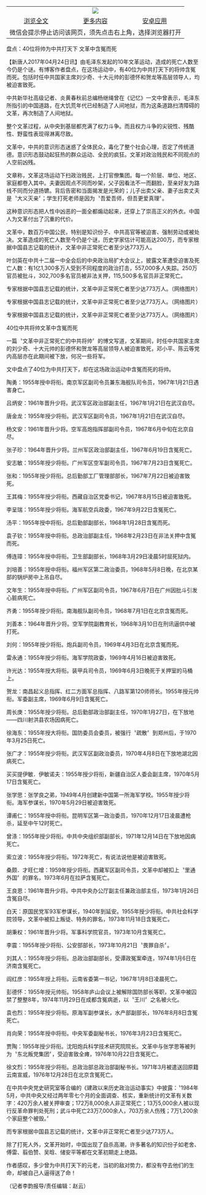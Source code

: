 

<table>
  <tr>
    <td align="center" colspan="3">
      <a href="https://github.com/ogate/ogate/blob/master/README.md"><img src="https://cloud.githubusercontent.com/assets/11880933/13434984/f430fae2-e012-11e5-814f-c2df1e82b247.jpg"/></a>
    </td>
  </tr>
  <tr>
    <td align="center">
      <a href="https://s3.ap-south-1.amazonaws.com/ogatem/oGate.htm?c818571&from=oNote">浏览全文</a>
    </td>
    <td align="center">
      <a href="https://s3.ap-south-1.amazonaws.com/ogatem/oGate.htm?from=oNote">更多内容</a>
    </td>
    <td align="center">
      <a href="https://raw.githubusercontent.com/ogate/up/master/ogate.apk">安卓应用</a>
    </td>
  </tr>
  <tr>
    <td align="center" colspan="3">
      微信会提示停止访问该网页，须先点击右上角，选择浏览器打开
    </td>
  </tr>
</table>    



盘点：40位将帅为中共打天下   文革中含冤而死





【新唐人2017年04月24日讯】由毛泽东发起的10年文革运动，造成的死亡人数至今仍是个谜。有博客作者盘点，在这场运动中，有40位为中共打天下的将帅含冤而死。包括时任中共国家主席刘少奇、十大元帅的彭德怀和贺龙等高层领导人，均被迫害致死。











中共新华社高级记者、炎黄春秋前总编杨继绳曾在《记忆》一文中曾表示，毛泽东所指引的中国道路，在大饥荒年代已经制造了人间地狱，而为这条道路扫清障碍的文革，再次制造了人间地狱。 



整个文革过程，从中央到基层都充满了权力斗争。而且权力斗争的尖锐性、残酷性、野蛮性表现得淋离尽致。



文革中，中共的意识形态迷惑了全体民众，毒化了整个社会心理，否定了传统道德。意识形态鼓动起狂热的群众运动、全民的疯狂。文革对政治贱民和不同观点的人空前凶残。



文章称，文革这场运动下扫政治贱民，上打官僚集团。每一个阶层、单位、地区、家庭都卷入其中。夫妻因观点不同而吵架，父子因看法不一而翻脸，至亲好友为路线不同而分道扬镳。背后告密和当面揭发是光荣的；儿子出卖父亲、妻子出卖丈夫是〝大义灭亲〞；学生打死老师是因为〝吾爱吾师，但吾更爱真理〞。



这种意识形态把人性中凶恶的一面全都煽动起来，还穿上了崇高正义的外衣。中国人为文革付出了沉重的代价。



文革中，数百万中国公民，特别是知识份子、中共高官等被迫害、强制劳动或被处决。文革造成的死亡人数至今仍是个谜，历史学家估计可能高达200万，而专家根据中国县志记载的统计，文革中非正常死亡者至少达773万人。



叶剑英在中共十二届一中全会后的中央政治局扩大会议上，披露文革遭受迫害及死亡人数：有1亿1,300多万人受到不同程度的政治打击，557,000多人失踪。250万官员被批斗，302,700多名官员被非法关押，115,500多名官员非正常死亡。

 

   



专家根据中国县志记载的统计，文革中非正常死亡者至少达773万人。（网络图片）







专家根据中国县志记载的统计，文革中非正常死亡者至少达773万人。（网络图片）







专家根据中国县志记载的统计，文革中非正常死亡者至少达773万人。（网络图片）

   

   

40位中共将帅文革中含冤而死



一篇〝文革中非正常死亡的中共将帅〞的博文写道，文革期间，时任中共国家主席的刘少奇、十大元帅的彭德怀和贺龙等高层领导人被迫害致死，邓小平、陈云等党内高层亦在此期间被下放，何况一些将军。



文中盘点了40位为中共打天下，却在这场政治运动中含冤而死的将帅。



陶勇：1955年授中将衔。南京军区副司令员兼东海舰队司令员，1967年1月21日遇害身亡。



吕炳安：1961年晋升少将。武汉军区政治部副主任，1967年1月21日在武汉自尽。



唐金龙：1955年授少将衔。武汉军区副司令员，1967年1月21日在武汉自尽。



杨文安：1961年晋升少将。空军高炮指挥部副司令员，1967年6月中旬在北京自尽。



张子珍：1964年晋升少将。兰州军区政治部副主任，1967年6月19日含冤死亡。



安志敏：1955年授少将衔。广州军区空军副司令员，1967年7月23日含冤死亡。



张和：1955年授少将衔。总后勤部工厂管理部部长，1967年7月22日被迫害致死。



王其梅：1955年授少将衔。西藏自治区党委书记，1967年8月15日被迫害致死。



李呈瑞：1955年授少将衔。海军航空兵政委，1967年9月22日含冤死亡。



汤平：1955年授中将衔。总后勤部副部长，1968年1月28日含冤而死。



袁子钦：1955年授中将衔。总政治部副主任，1968年2月23日在非法关押中含冤而死。



傅连璋：1955年授中将衔。卫生部副部长，1968年3月29日凌晨5时屈死狱内。



刘培善：1955年授中将衔。福州军区第二政治委员，1968年5月8日晚，在北京某部的锅炉房中上吊自尽。



文年生：1955年授中将衔。广州军区副司令员，1967年6月7日在广州因批斗引发心脏病死亡。



齐勇：1955年授少将衔。南海舰队副司令员，1968年7月1日在北京含冤而死。



刘善本：1964年晋升少将。空军学院副教育长，1968年3月10日在刑讯逼供中被打死。



刘何：1955年授少将衔。炮兵副司令员，1969年4月3日在北京含冤而死。



雷永通：1955年授少将衔。海军学院政委，1969年4月16日被迫害致死。



许光达：1955年授大将衔。装甲兵司令员，1969年6月3日晚死于关押室的马桶上。



贺龙：南昌起义总指挥、红二方面军总指挥、八路军第120师师长。1955年授元帅衔。军委副主席，1969年6月9日含冤死亡。



周长庚：1955年授少将衔。总后勤部政治部副主任，1970年1月27日，在下放地——四川射洪县农场因病死亡。



徐海东：1955年授大将衔。国防委员会委员，被强行〝疏散〞到郑州后，于1970年3月25日死亡。



张广才：1955年授少将衔。武汉军区副政治委员，1970年4月8日在下放地湖北因病死亡。



买买提伊敏．伊敏诺夫：1955年授少将衔，新疆自治区人委会副主席，1970年5月17日含冤死亡。



张学思：张学良之弟，1949年4月创建新中国第一所海军学校。1955年授少将衔。海军参谋长，1970年5月29日被迫害致死。



谭甫仁：1955年授中将衔。昆明军区第一政治委员，1970年12月17日凌晨遭枪杀，延至中午12时死亡。



曾涤：1955年授少将衔。中共中央组织部副部长，1971年12月14日在下放地因病死亡。



索立波：1955年授少将衔。1972年死亡，有说法说他是被迫害致死。



桑颇．才旺仁增：1959年授少将衔。西藏军区副司令员，文革中却被扣上〝里通外国〞的罪名，1973年6月在拉萨含冤死亡。



王良恩：1961年晋升少将。中共中央办公厅副主任兼政治部主任，1973年1月26日含冤自尽。



白天：原国民党军93军参谋长，1940年到延安。1955年授少将衔。中共社会科学院领导，文革中被扣上叛徒、特务的罪名，1973年11月18日含冤死亡。



胡秉权：1961年晋升少将。军事科学院官员，1973年10月含冤死亡。



李震：1955年授少将衔、公安部部长，1973年10月21日〝畏罪自杀〞。



刘其人：1955年授少将衔。总政治部副部长，受谭政冤案牵连，1974年1月6日在济南含冤死亡。



阎红彦：1955年授上将衔。云南省委第一书记，1967年1月8日凌晨死亡。



彭德怀：1955年授元帅衔。1958年庐山会议上被解除国防部长等职，文革中被囚禁了整整8年，1974年11月29日在成都含冤病逝，以〝王川〞之名被火化。



袁也烈：1955年授少将衔。原海军副参谋长，水产部副部长，1976年8月8日含冤死亡。



肖向荣：1955年授中将衔。中央军委副秘书长，1976年3月23日含冤死亡。



贾陶：1955年授少将衔。沈阳炮兵科学技术研究院院长。文革中与张学思等被列为〝东北叛党集团〞，受迫害致全瘫，1976年10月22日含冤死亡。



徐文烈：1955年授少将衔。总政治部总政治部副秘书长。1971年3月被遣送回原籍云南宣威，1976年12月28日在北京含冤死亡。



在中共中央党史研究室等合编的《建政以来历史政治运动事实》中披露：〝1984年5月，中共中央又经过两年零七个月的全面调查、核实，重新统计的文革有关数字：420万余人被关押审查；172万8,000余人非正常死亡；13万5,000余人被以现行反革命罪判处死刑；武斗中死亡23万7,000余人，703万余人伤残；7万1,200余个家庭整个被毁。〞



而专家根据中国县志记载的统计，文革中非正常死亡者至少达773万人。



除了打死人外，文革开始时，中国出现了自杀高潮，许多著名的知识份子如老舍、傅雷、翦伯赞、吴晗、储安平等都在文革初期走上绝路。



作者感叹，多少曾为中共打天下的元老，当初的敌对势力，都没有夺去他们的生命，却被自己人逼得送了命！



（记者李韵报导/责任编辑：赵云）





